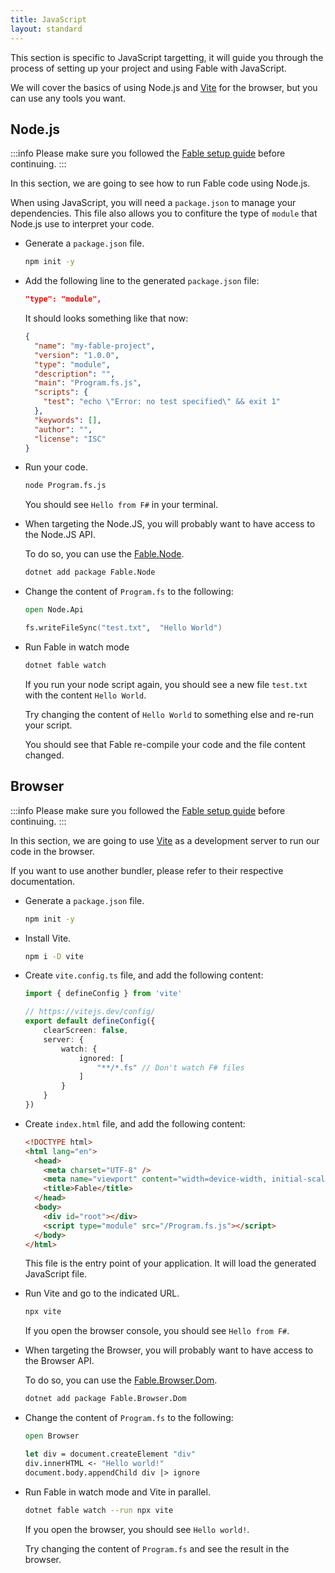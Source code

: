 ```yaml
---
title: JavaScript
layout: standard
---
```


This section is specific to JavaScript targetting, it will guide you through the process of setting up your project and using Fable with JavaScript.

We will cover the basics of using Node.js and [Vite](https://vitejs.dev/) for the browser, but you can use any tools you want.

## Node.js

:::info
Please make sure you followed the [Fable setup guide](/docs/2-steps/your-first-fable-project) before continuing.
:::

In this section, we are going to see how to run Fable code using Node.js.

When using JavaScript, you will need a `package.json` to manage your dependencies. 
This file also allows you to confiture the type of `module` that Node.js use to interpret your code.

<ul class="textual-steps">

<li>

Generate a `package.json` file.

```bash
npm init -y
```

</li>

<li>

Add the following line to the generated `package.json` file:

```json
"type": "module",
```

It should looks something like that now:

```json
{
  "name": "my-fable-project",
  "version": "1.0.0",
  "type": "module",
  "description": "",
  "main": "Program.fs.js",
  "scripts": {
    "test": "echo \"Error: no test specified\" && exit 1"
  },
  "keywords": [],
  "author": "",
  "license": "ISC"
}
```

</li>

<li>

Run your code.

```bash
node Program.fs.js
```

You should see `Hello from F#` in your terminal.

</li>

<li>

When targeting the Node.JS, you will probably want to have access to the Node.JS API.

To do so, you can use the [Fable.Node](https://github.com/fable-compiler/fable-node).

```bash
dotnet add package Fable.Node
```

</li>

<li>

Change the content of `Program.fs` to the following:

```fs
open Node.Api

fs.writeFileSync("test.txt",  "Hello World")
```

</li>

<li>

Run Fable in watch mode

```bash
dotnet fable watch
```

If you run your node script again, you should see a new file `test.txt` with the content `Hello World`.

Try changing the content of `Hello World` to something else and re-run your script.

You should see that Fable re-compile your code and the file content changed.

</li>

</ul>

## Browser

:::info
Please make sure you followed the [Fable setup guide](/docs/2-steps/your-first-fable-project) before continuing.
:::

In this section, we are going to use [Vite](https://vitejs.dev/) as a development server to run our code in the browser.

If you want to use another bundler, please refer to their respective documentation.

<ul class="textual-steps">

<li>

Generate a `package.json` file.

```bash
npm init -y
```

</li>

<li>

Install Vite.

```bash
npm i -D vite
```

</li>

<li>

Create `vite.config.ts` file, and add the following content:

```ts
import { defineConfig } from 'vite'

// https://vitejs.dev/config/
export default defineConfig({
    clearScreen: false,
    server: {
        watch: {
            ignored: [
                "**/*.fs" // Don't watch F# files
            ]
        }
    }
})
```

</li>

<li>

Create `index.html` file, and add the following content:

```html
<!DOCTYPE html>
<html lang="en">
  <head>
    <meta charset="UTF-8" />
    <meta name="viewport" content="width=device-width, initial-scale=1.0" />
    <title>Fable</title>
  </head>
  <body>
    <div id="root"></div>
    <script type="module" src="/Program.fs.js"></script>
  </body>
</html>
```

This file is the entry point of your application. It will load the generated JavaScript file.

</li>

<li>

Run Vite and go to the indicated URL.

```bash
npx vite
```

If you open the browser console, you should see `Hello from F#`.

</li>

<li>

When targeting the Browser, you will probably want to have access to the Browser API.

To do so, you can use the [Fable.Browser.Dom](https://github.com/fable-compiler/fable-browser).

```bash
dotnet add package Fable.Browser.Dom
```

</li>

<li>

Change the content of `Program.fs` to the following:

```fs
open Browser

let div = document.createElement "div"
div.innerHTML <- "Hello world!"
document.body.appendChild div |> ignore
```

</li>

<li>

Run Fable in watch mode and Vite in parallel.

```bash
dotnet fable watch --run npx vite
```

If you open the browser, you should see `Hello world!`.

Try changing the content of `Program.fs` and see the result in the browser.

</li>

</ul>